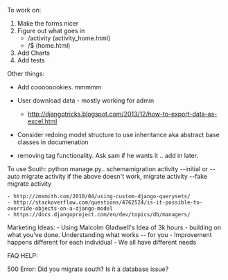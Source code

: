 To work on:

1. Make the forms nicer
2. Figure out what goes in 
	- /activity (activity_home.html)
	- /$ (home.html)
3. Add Charts
4. Add tests

Other things:
- Add coooooookies. mmmmm
- User download data - mostly working for admin
	- http://djangotricks.blogspot.com/2013/12/how-to-export-data-as-excel.html
- Consider redoing model structure to use inheritance aka abstract base classes in documenation

- removing tag functionality. Ask sam if he wants it .. add in later.

To use South:
	python manage.py..
		schemamigration activity --initial or --auto
		migrate activity
		if the above doesn't work, 
			migrate activity --fake
			migrate activity


	- http://zmsmith.com/2010/04/using-custom-django-querysets/
	- http://stackoverflow.com/questions/4762524/is-it-possible-to-override-objects-on-a-django-model
	- https://docs.djangoproject.com/en/dev/topics/db/managers/

Marketing Ideas:
	- Using Malcolm Gladwell's Idea of 3k hours
	- building on what you've done. Understanding what works -- for you
		- Improvement happens different for each individual
		- We all have different needs

FAQ HELP:

500 Error:
	Did you migrate south? Is it a database issue?
